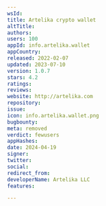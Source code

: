 ```yaml
---
wsId: 
title: Artelika crypto wallet
altTitle: 
authors: 
users: 100
appId: info.artelika.wallet
appCountry: 
released: 2022-02-07
updated: 2023-07-10
version: 1.0.7
stars: 4.2
ratings: 
reviews: 
website: http://artelika.com
repository: 
issue: 
icon: info.artelika.wallet.png
bugbounty: 
meta: removed
verdict: fewusers
appHashes: 
date: 2024-04-19
signer: 
twitter: 
social: 
redirect_from: 
developerName: Artelika LLC
features: 

---
```


